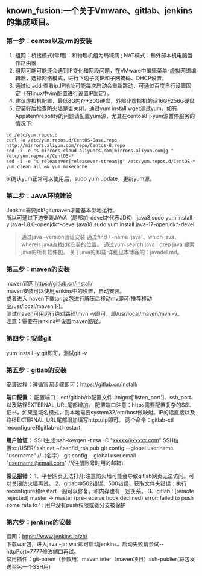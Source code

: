 ## known_fusion:一个关于Vmware、gitlab、jenkins的集成项目。

### 第一步：centos以及vm的安装
1. 组网：桥接模式(常用)：和物理机组为局域网 ; NAT模式：和外部本机电脑当作路由器
2. 组网可能可能还会遇到IP变化和网段问题，在VMware中编辑菜单-虚拟网络编辑器，选择网络模式，进行下边子网IP和子网掩码、DHCP设置。  
3. 通过ip addr查看ip.IP地址可能每次启动会重新跳动，可通过百度自行设置固定（在linux中vim配置进行设置IP固定）。
4. 建议虚拟机配置，最低8G内存+30G硬盘，外部非虚拟机的话16G+256G硬盘
5. 安装好后检查防火墙是否关闭，通过yum install wget测试yum，如有Appstem\repotity的问题请配置yum源，尤其在centos8下yum源暂停服务的情况下:  
````
cd /etc/yum.repos.d
curl -o /etc/yum.repos.d/CentOS-Base.repo http://mirrors.aliyun.com/repo/Centos-8.repo
sed -i -e "s|mirrors.cloud.aliyuncs.com|mirrors.aliyun.com|g " /etc/yum.repos.d/CentOS-*
sed -i -e "s|releasever|releasever-stream|g" /etc/yum.repos.d/CentOS-*
yum clean all && yum makecache
````
6.确认yum正常可以使用后，sudo yum update，更新yum源。

### 第二步：JAVA环境建设
Jenkins需要jdk\git\maven才能基本型地运行。  
所以可通过下边安装JAVA（尾部加-devel才代表JDK）
java8:sudo yum install -y java-1.8.0-openjdk*-devel
java18:sudo yum install java-17-openjdk*-devel
> 通过java -version验证安装
> 通过find / -name 'java'、which java、whereis java查找jdk安装的位置。
> 通过yum search java | grep java 搜索java的所有软件包。 
> 关于java的卸载:详细见本博客的：javadel.md。  

### 第三步：maven的安装
maven官网:[https://gitlab.cn/install/  ](https://maven.apache.org/download.cgi)  
maven安装可以使用jenkins中的设置，自动安装。  
或者进入maven下载tar.gz包进行解压后移动mv即可(推荐移动至/usr/local/maven下)。  
测试maven可用运行绝对路径\mvn -v即可，即/usr/local/maven/mvn -v。  
注意：需要在jenkins中设置maven路径。  

### 第四步：安装git
yum install -y git即可，测试git -v

### 第五步：gitlab的安装

安装过程：遵循官网步骤即可：https://gitlab.cn/install/

**端口配置：**
配置端口：ect/gitlab/rb配置文件中nignx['listen_port']、ssh_port、以及路径EXTERNAL_URL尾部增加。
配置端口注意：https需要配置复杂的SSL证书，如果是域名模式，则本地需要system32/etc/host做映射。IP的话直接以及路径EXTERNAL_URL尾部增加填写http://ip即可。
两个命令：gitlab-ctl reconfigure和gitlab-ctl restart

**用户验证：**
SSH生成:ssh-keygen -t rsa -C "xxxxx@xxxxx.com"
SSH位置:c:/USER/.ssh,cat ~/.ssh/id_rsa.pub
git config --global user.name "username" //（名字）
git config --global user.email "username@email.com" //(注册账号时用的邮箱) 

**常见报错：**
1、平台网页无法打开:注意防火墙可能会导致gitlab网页无法访问。可以关闭防火墙再试。
2、gitlab中502错误、500错误、获取文件夹错误：执行reconfigure和restart一般可以修复，和内存也有一定关系。
3、gitlab ! [remote rejected] master -> master (pre-receive hook declined) error: failed to push some refs to ' :
用户没有push权限或者分支被保护

### 第六步：jenkins的安装
官网：https://www.jenkins.io/zh/  
下载war包，进入java -jar war即可启动jenkins。启动失败请尝试--httpPort=7777修改端口再试。  
常用插件：git-paren（参数用）maven inter（maven项目）ssh-publier(将包发送至另一个SSH用)  



